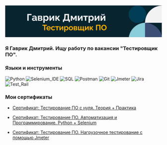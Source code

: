 ![Header](https://github.com/GavRDN/GavRDN/blob/main/assets/header_1.png)

### Я Гаврик Дмитрий. Ищу работу по вакансии "Тестировщик ПО".

### Языки и инструменты
![Python](https://img.shields.io/badge/-Python-090909?style=for-the-badge&logo=Python&logoColor=#1C5BA3)
![Selenium_IDE](https://img.shields.io/badge/-Selenium_IDE-090909?style=for-the-badge&logo=Selenium&logoColor=#1C5BA3)
![SQL](https://img.shields.io/badge/-SQL-090909?style=for-the-badge&logo=MySQL&logoColor=FFFFFF)
![Postman](https://img.shields.io/badge/-Postman-090909?style=for-the-badge&logo=Postman&logoColor=#1C5BA3)
![Git](https://img.shields.io/badge/-Git-090909?style=for-the-badge&logo=Git&logoColor=#1C5BA3)
![Jmeter](https://img.shields.io/badge/-Jmeter-090909?style=for-the-badge&logo=Apache&logoColor=CB2027)
![Jira](https://img.shields.io/badge/-Jira-090909?style=for-the-badge&logo=Jira&logoColor=CB2027)
![Test_Rail](https://img.shields.io/badge/-Test_Rail-090909?style=for-the-badge&logo=TestRail&logoColor=CB2027)

### Мои сертификаты

- [Сертификат: Тестирование ПО с нуля. Теория + Практика](
https://stepik.org/cert/2453987)

- [Сертификат: Тестирование ПО. Автоматизация и Программирование. Python + Selenium](
https://stepik.org/cert/2458125)

- [Сертификат: Тестирование ПО. Нагрузочное тестирование с помощью Jmeter](
https://stepik.org/cert/2354310)
